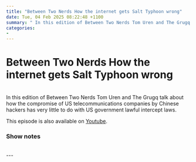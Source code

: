 ```yaml
---
title: "Between Two Nerds How the internet gets Salt Typhoon wrong"
date: Tue, 04 Feb 2025 08:22:48 +1100
summary: " In this edition of Between Two Nerds Tom Uren and The Grugq talk about how the compromise of US telecommunications companies by"
categories: 
- 
---
```

# Between Two Nerds How the internet gets Salt Typhoon wrong


<br/>
In this edition of Between Two Nerds Tom Uren and The Grugq talk about how the compromise of US telecommunications companies by Chinese hackers has very little to do with US government lawful intercept laws.

This episode is also available on [Youtube](https://youtu.be/iDUB0v4I_Rg).

### Show notes

<br/>
---
